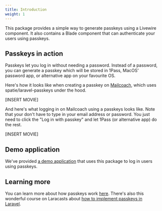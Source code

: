 ```yaml
---
title: Introduction
weight: 1
---
```


This package provides a simple way to generate passkeys using a Livewire component. It also contains a Blade component that can authenticate your users using passkeys.

## Passkeys in action

Passkeys let you log in without needing a password. Instead of a password, you can generate a passkey which will be stored in 1Pass, MacOS' password app, or alternative app on your favourite OS.

Here's how it looks like when creating a passkey on [Mailcoach](https://mailcoach.app), which uses spatie/laravel-passkeys under the hood.

[INSERT MOVIE]

And here's what logging in on Mailcoach using a passkeys looks like. Note that your don't have to type in your email address or password. You just need to click the "Log in with passkey" and let 1Pass (or alternative app) do the rest.

[INSERT MOVIE]

## Demo application

We've provided [a demo application](https://github.com/spatie/laravel-passkeys-app) that uses this package to log in users using passkeys. 

## Learning more

You can learn more about how passkeys work [here](https://www.dashlane.com/blog/what-is-a-passkey-and-how-does-it-work). There's also this wonderful course on Laracasts about [how to implement passkeys in Laravel](https://laracasts.com/series/add-passkeys-to-a-laravel-app).


